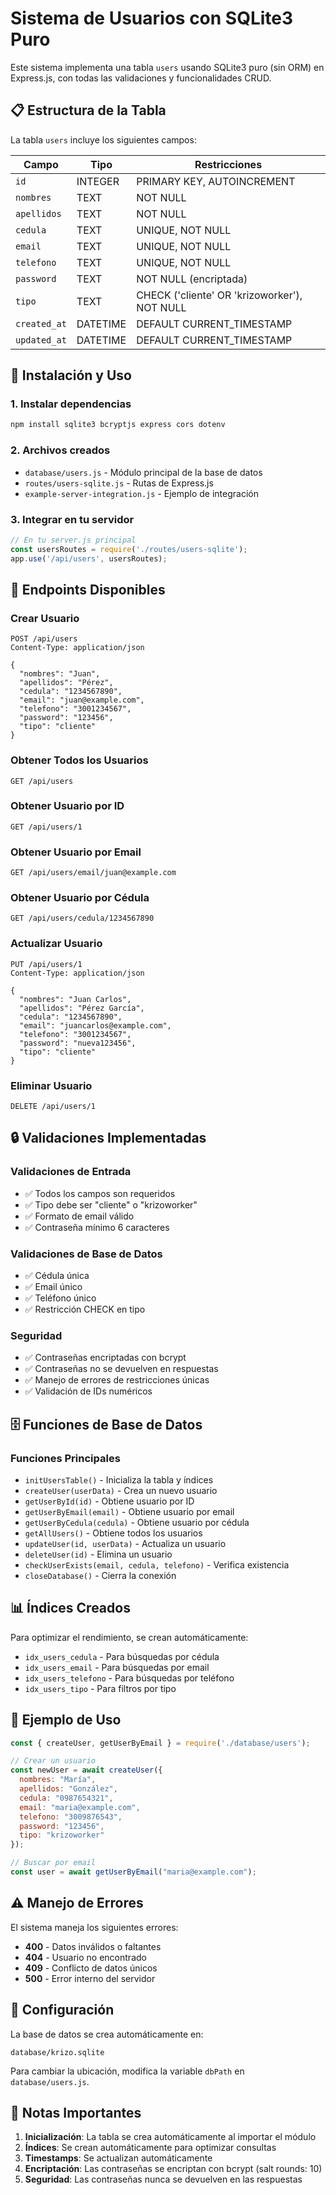 # Sistema de Usuarios con SQLite3 Puro

Este sistema implementa una tabla `users` usando SQLite3 puro (sin ORM) en Express.js, con todas las validaciones y funcionalidades CRUD.

## 📋 Estructura de la Tabla

La tabla `users` incluye los siguientes campos:

| Campo | Tipo | Restricciones |
|-------|------|---------------|
| `id` | INTEGER | PRIMARY KEY, AUTOINCREMENT |
| `nombres` | TEXT | NOT NULL |
| `apellidos` | TEXT | NOT NULL |
| `cedula` | TEXT | UNIQUE, NOT NULL |
| `email` | TEXT | UNIQUE, NOT NULL |
| `telefono` | TEXT | UNIQUE, NOT NULL |
| `password` | TEXT | NOT NULL (encriptada) |
| `tipo` | TEXT | CHECK ('cliente' OR 'krizoworker'), NOT NULL |
| `created_at` | DATETIME | DEFAULT CURRENT_TIMESTAMP |
| `updated_at` | DATETIME | DEFAULT CURRENT_TIMESTAMP |

## 🚀 Instalación y Uso

### 1. Instalar dependencias
```bash
npm install sqlite3 bcryptjs express cors dotenv
```

### 2. Archivos creados
- `database/users.js` - Módulo principal de la base de datos
- `routes/users-sqlite.js` - Rutas de Express.js
- `example-server-integration.js` - Ejemplo de integración

### 3. Integrar en tu servidor
```javascript
// En tu server.js principal
const usersRoutes = require('./routes/users-sqlite');
app.use('/api/users', usersRoutes);
```

## 📡 Endpoints Disponibles

### Crear Usuario
```http
POST /api/users
Content-Type: application/json

{
  "nombres": "Juan",
  "apellidos": "Pérez",
  "cedula": "1234567890",
  "email": "juan@example.com",
  "telefono": "3001234567",
  "password": "123456",
  "tipo": "cliente"
}
```

### Obtener Todos los Usuarios
```http
GET /api/users
```

### Obtener Usuario por ID
```http
GET /api/users/1
```

### Obtener Usuario por Email
```http
GET /api/users/email/juan@example.com
```

### Obtener Usuario por Cédula
```http
GET /api/users/cedula/1234567890
```

### Actualizar Usuario
```http
PUT /api/users/1
Content-Type: application/json

{
  "nombres": "Juan Carlos",
  "apellidos": "Pérez García",
  "cedula": "1234567890",
  "email": "juancarlos@example.com",
  "telefono": "3001234567",
  "password": "nueva123456",
  "tipo": "cliente"
}
```

### Eliminar Usuario
```http
DELETE /api/users/1
```

## 🔒 Validaciones Implementadas

### Validaciones de Entrada
- ✅ Todos los campos son requeridos
- ✅ Tipo debe ser "cliente" o "krizoworker"
- ✅ Formato de email válido
- ✅ Contraseña mínimo 6 caracteres

### Validaciones de Base de Datos
- ✅ Cédula única
- ✅ Email único
- ✅ Teléfono único
- ✅ Restricción CHECK en tipo

### Seguridad
- ✅ Contraseñas encriptadas con bcrypt
- ✅ Contraseñas no se devuelven en respuestas
- ✅ Manejo de errores de restricciones únicas
- ✅ Validación de IDs numéricos

## 🗄️ Funciones de Base de Datos

### Funciones Principales
- `initUsersTable()` - Inicializa la tabla y índices
- `createUser(userData)` - Crea un nuevo usuario
- `getUserById(id)` - Obtiene usuario por ID
- `getUserByEmail(email)` - Obtiene usuario por email
- `getUserByCedula(cedula)` - Obtiene usuario por cédula
- `getAllUsers()` - Obtiene todos los usuarios
- `updateUser(id, userData)` - Actualiza un usuario
- `deleteUser(id)` - Elimina un usuario
- `checkUserExists(email, cedula, telefono)` - Verifica existencia
- `closeDatabase()` - Cierra la conexión

## 📊 Índices Creados

Para optimizar el rendimiento, se crean automáticamente:
- `idx_users_cedula` - Para búsquedas por cédula
- `idx_users_email` - Para búsquedas por email
- `idx_users_telefono` - Para búsquedas por teléfono
- `idx_users_tipo` - Para filtros por tipo

## 🧪 Ejemplo de Uso

```javascript
const { createUser, getUserByEmail } = require('./database/users');

// Crear un usuario
const newUser = await createUser({
  nombres: "María",
  apellidos: "González",
  cedula: "0987654321",
  email: "maria@example.com",
  telefono: "3009876543",
  password: "123456",
  tipo: "krizoworker"
});

// Buscar por email
const user = await getUserByEmail("maria@example.com");
```

## ⚠️ Manejo de Errores

El sistema maneja los siguientes errores:
- **400** - Datos inválidos o faltantes
- **404** - Usuario no encontrado
- **409** - Conflicto de datos únicos
- **500** - Error interno del servidor

## 🔧 Configuración

La base de datos se crea automáticamente en:
```
database/krizo.sqlite
```

Para cambiar la ubicación, modifica la variable `dbPath` en `database/users.js`.

## 📝 Notas Importantes

1. **Inicialización**: La tabla se crea automáticamente al importar el módulo
2. **Índices**: Se crean automáticamente para optimizar consultas
3. **Timestamps**: Se actualizan automáticamente
4. **Encriptación**: Las contraseñas se encriptan con bcrypt (salt rounds: 10)
5. **Seguridad**: Las contraseñas nunca se devuelven en las respuestas 